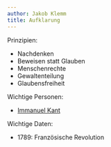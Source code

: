 ```yaml
---
author: Jakob Klemm
title: Aufklarung
---
```


Prinzipien:

-   Nachdenken
-   Beweisen statt Glauben
-   Menschenrechte
-   Gewaltenteilung
-   Glaubensfreiheit

Wichtige Personen:

-   [Immanuel Kant](immanuel_kant.org)

Wichtige Daten:

-   1789: Französische Revolution
